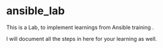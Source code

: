 # ansible_lab


This is a Lab, to implement learnings from Ansible training . 

I will document all the steps in here for your learning as well.


